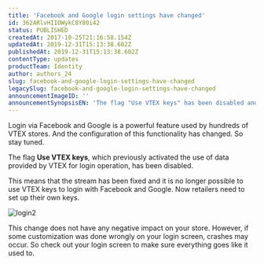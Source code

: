 ```yaml
---
title: 'Facebook and Google login settings have changed'
id: 362ARlvHIIOWykC8Y80i42
status: PUBLISHED
createdAt: 2017-10-25T21:16:58.154Z
updatedAt: 2019-12-31T15:13:38.602Z
publishedAt: 2019-12-31T15:13:38.602Z
contentType: updates
productTeam: Identity
author: authors_24
slug: facebook-and-google-login-settings-have-changed
legacySlug: facebook-and-google-login-settings-have-changed
announcementImageID: ''
announcementSynopsisEN: 'The flag "Use VTEX keys" has been disabled and the retailer needs to set up his own'
---
```


Login via Facebook and Google is a powerful feature used by hundreds of VTEX stores. And the configuration of this functionality has changed. So stay tuned.

The flag __Use VTEX keys__, which previously activated the use of data provided by VTEX for login operation, has been disabled.

This means that the stream has been fixed and it is no longer possible to use VTEX keys to login with Facebook and Google. Now retailers need to set up their own keys.

![login2](//images.contentful.com/alneenqid6w5/8ctzWCGmeAuay68eyk888/630cfc3d79ef248f06ca47575556738c/login2.png)

This change does not have any negative impact on your store. However, if some customization was done wrongly on your login screen, crashes may occur. So check out your login screen to make sure everything goes like it used to.
